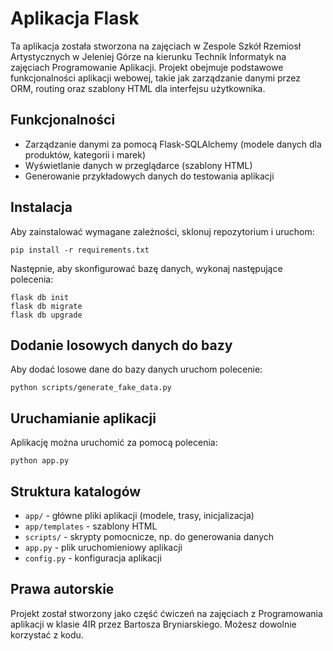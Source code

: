 
# Aplikacja Flask

Ta aplikacja została stworzona na zajęciach w Zespole Szkół Rzemiosł Artystycznych w Jeleniej Górze na kierunku Technik Informatyk na zajęciach Programowanie Aplikacji. Projekt obejmuje podstawowe funkcjonalności aplikacji webowej, takie jak zarządzanie danymi przez ORM, routing oraz szablony HTML dla interfejsu użytkownika.

## Funkcjonalności

- Zarządzanie danymi za pomocą Flask-SQLAlchemy (modele danych dla produktów, kategorii i marek)
- Wyświetlanie danych w przeglądarce (szablony HTML)
- Generowanie przykładowych danych do testowania aplikacji

## Instalacja

Aby zainstalować wymagane zależności, sklonuj repozytorium i uruchom:

```
pip install -r requirements.txt
```

Następnie, aby skonfigurować bazę danych, wykonaj następujące polecenia:

```
flask db init
flask db migrate
flask db upgrade
```

## Dodanie losowych danych do bazy

Aby dodać losowe dane do bazy danych uruchom polecenie:

```
python scripts/generate_fake_data.py
```

## Uruchamianie aplikacji

Aplikację można uruchomić za pomocą polecenia:

```
python app.py
```

## Struktura katalogów

- `app/` - główne pliki aplikacji (modele, trasy, inicjalizacja)
- `app/templates` - szablony HTML
- `scripts/` - skrypty pomocnicze, np. do generowania danych
- `app.py` - plik uruchomieniowy aplikacji
- `config.py` - konfiguracja aplikacji

## Prawa autorskie

Projekt został stworzony jako część ćwiczeń na zajęciach z Programowania aplikacji w klasie 4IR przez Bartosza Bryniarskiego. Możesz dowolnie korzystać z kodu.
